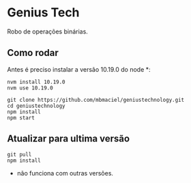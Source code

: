 
# Genius Tech

Robo de operações binárias.

## Como rodar

Antes é preciso instalar a versão 10.19.0 do node *:

```
nvm install 10.19.0
nvm use 10.19.0
```

```
git clone https://github.com/mbmaciel/geniustechnology.git
cd geniustechnology
npm install
npm start
```


## Atualizar para ultima versão

```
git pull 
npm install
```

* não funciona com outras versões.
